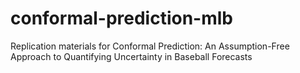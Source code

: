 # conformal-prediction-mlb
 Replication materials for Conformal Prediction: An Assumption-Free Approach to Quantifying Uncertainty in Baseball Forecasts
